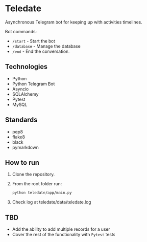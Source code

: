 # Teledate

Asynchronous Telegram bot for keeping up with activities timelines.

Bot commands:

- `/start` - Start the bot
- `/database` - Manage the database
- `/end` - End the conversation.

## Technologies

- Python
- Python Telegram Bot
- Asyncio
- SQLAlchemy
- Pytest
- MySQL

## Standards

- pep8
- flake8
- black
- pymarkdown

## How to run

1. Clone the repository.
2. From the root folder run:

    ```bash
    python teledate/app/main.py
    ```

3. Check log at teledate/data/teledate.log

## TBD

- Add the ability to add multiple records for a user
- Cover the rest of the functionality with `Pytest` tests
